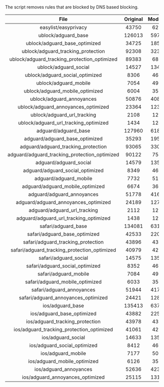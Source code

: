 The script removes rules that are blocked by DNS based blocking.


| File | Original | Modified |
|:----:|:-----:|:-----:|
| easylist/easyprivacy | 43750 | 6235 |
| ublock/adguard_base | 126013 | 59772 |
| ublock/adguard_base_optimized | 34725 | 18564 |
| ublock/adguard_tracking_protection | 92308 | 32359 |
| ublock/adguard_tracking_protection_optimized | 89383 | 6857 |
| ublock/adguard_social | 14527 | 13461 |
| ublock/adguard_social_optimized | 8306 | 4618 |
| ublock/adguard_mobile | 7054 | 4924 |
| ublock/adguard_mobile_optimized | 6004 | 3523 |
| ublock/adguard_annoyances | 50876 | 40867 |
| ublock/adguard_annoyances_optimized | 23364 | 12347 |
| ublock/adguard_url_tracking | 2108 | 1251 |
| ublock/adguard_url_tracking_optimized | 1434 | 1248 |
| adguard/adguard_base | 127960 | 61818 |
| adguard/adguard_base_optimized | 35293 | 19593 |
| adguard/adguard_tracking_protection | 93065 | 33062 |
| adguard/adguard_tracking_protection_optimized | 90122 | 7546 |
| adguard/adguard_social | 14579 | 13520 |
| adguard/adguard_social_optimized | 8349 | 4661 |
| adguard/adguard_mobile | 7732 | 5101 |
| adguard/adguard_mobile_optimized | 6674 | 3693 |
| adguard/adguard_annoyances | 51778 | 41693 |
| adguard/adguard_annoyances_optimized | 24189 | 12746 |
| adguard/adguard_url_tracking | 2112 | 1256 |
| adguard/adguard_url_tracking_optimized | 1438 | 1253 |
| safari/adguard_base | 134081 | 63192 |
| safari/adguard_base_optimized | 42533 | 22016 |
| safari/adguard_tracking_protection | 43896 | 4378 |
| safari/adguard_tracking_protection_optimized | 40979 | 4232 |
| safari/adguard_social | 14575 | 13510 |
| safari/adguard_social_optimized | 8352 | 4651 |
| safari/adguard_mobile | 7084 | 4961 |
| safari/adguard_mobile_optimized | 6033 | 3554 |
| safari/adguard_annoyances | 51944 | 41784 |
| safari/adguard_annoyances_optimized | 24421 | 12816 |
| ios/adguard_base | 135413 | 63711 |
| ios/adguard_base_optimized | 43882 | 22533 |
| ios/adguard_tracking_protection | 43978 | 4385 |
| ios/adguard_tracking_protection_optimized | 41061 | 4239 |
| ios/adguard_social | 14633 | 13541 |
| ios/adguard_social_optimized | 8412 | 4665 |
| ios/adguard_mobile | 7177 | 5002 |
| ios/adguard_mobile_optimized | 6126 | 3592 |
| ios/adguard_annoyances | 52636 | 42368 |
| ios/adguard_annoyances_optimized | 25115 | 13106 |